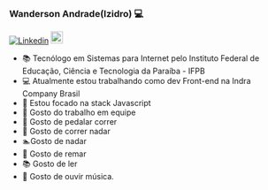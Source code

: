 ### Wanderson Andrade(Izidro) 💻

[![Linkedin](https://img.shields.io/badge/-LinkedIn-blue?style=flat&logo=Linkedin&logoColor=white)](https://www.linkedin.com/in/wanderson-andrade/)
[<img src="https://img.shields.io/github/followers/AndradeWI?label=follow&style=social" height="22" title="Follow me" />](https://github.com/AndradeWI)

- 📚 Tecnólogo em Sistemas para Internet pelo Instituto Federal de Educação, Ciência e Tecnologia da Paraíba - IFPB
- 💻 Atualmente estou trabalhando como dev Front-end na Indra Company Brasil
- 📰 Estou focado na stack Javascript
- 🤝 Gosto do trabalho em equipe
- 🚴 Gosto de pedalar correr
- 🏃 Gosto de correr nadar
- 🏊‍Gosto de nadar
- 🛶 Gosto de remar
- 📚 Gosto de ler
- 🎵 Gosto de ouvir música.

<!--
<p align="center"> 
 <a><img src="https://github-readme-stats.vercel.app/api?username=AndradeWI&show_icons=true&theme=graywhite" /></a>
</p> 
--!>

